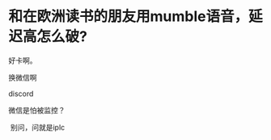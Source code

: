 # 和在欧洲读书的朋友用mumble语音，延迟高怎么破?


好卡啊。

换微信啊

discord

微信是怕被监控？

<img src="static/image/smiley/default/lol.gif" smilieid="12" border="0" alt="" /> 别问，问就是iplc
